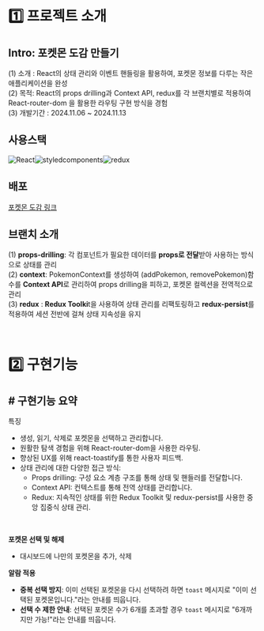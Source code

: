 # 1️⃣ 프로젝트 소개
## Intro: 포켓몬 도감 만들기
(1) 소개 : React의 상태 관리와 이벤트 핸들링을 활용하여, 포켓몬 정보를 다루는 작은 애플리케이션을 완성 <br>
(2) 목적: React의 props drilling과 Context API, redux를 각 브랜치별로 적용하여 React-router-dom 을 활용한 라우팅 구현 방식을 경험 <br>
(3) 개발기간 : 2024.11.06 ~ 2024.11.13 <br>

## 사용스택
<div style="display:flex">
  <img alt="React" src="https://img.shields.io/badge/React-61DAFB.svg?&style=for-the-badge&logo=React&logoColor=black"/>
  <img alt="styledcomponents" src="https://img.shields.io/badge/styledcomponents-DB7093.svg?&style=for-the-badge&logo=styledcomponents&logoColor=black"/>
  <img alt="redux" src="https://img.shields.io/badge/redux-764ABC.svg?style=for-the-badge&logo=redux&logoColor=black"/>
</div>

## 배포
[포켓몬 도감 링크](https://pokemon-eta-woad.vercel.app/)

## 브랜치 소개 
(1) **props-drilling**: 각 컴포넌트가 필요한 데이터를 **props로 전달**받아 사용하는 방식으로 상태를 관리 <br>
(2) **context**: PokemonContext를 생성하여 (addPokemon, removePokemon)함수를 **Context API**로 관리하여 props drilling을 피하고, 포켓몬 컬렉션을 전역적으로 관리  <br>
(3) **redux** : **Redux Toolki**t을 사용하여 상태 관리를 리팩토링하고 **redux-persist**를 적용하여 세션 전반에 걸쳐 상태 지속성을 유지  <br>

<br>

# 2️⃣ 구현기능
## # 구현기능 요약
특징
- 생성, 읽기, 삭제로 포켓몬을 선택하고 관리합니다.
- 원활한 탐색 경험을 위해 React-router-dom을 사용한 라우팅.
- 향상된 UX를 위해 react-toastify를 통한 사용자 피드백.
- 상태 관리에 대한 다양한 접근 방식:
   - Props drilling: 구성 요소 계층 구조를 통해 상태 및 핸들러를 전달합니다.
   - Context API: 컨텍스트를 통해 전역 상태를 관리합니다.
   - Redux: 지속적인 상태를 위한 Redux Toolkit 및 redux-persist를 사용한 중앙 집중식 상태 관리.

<br />

**포켓몬 선택 및 해제**
- 대시보드에 나만의 포켓몬을 추가, 삭제

**알람 적용**
- **중복 선택 방지**: 이미 선택된 포켓몬을 다시 선택하려 하면 `toast` 메시지로 "이미 선택된 포켓몬입니다."라는 안내를 띄웁니다.
- **선택 수 제한 안내**: 선택된 포켓몬 수가 6개를 초과할 경우 `toast` 메시지로 "6개까지만 가능!"라는 안내를 띄웁니다.

<br>
